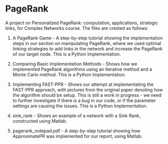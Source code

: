 # PageRank
A project on Personalized PageRank: computation, applications, strategic links, for Complex Networks course. The files are crested as follows:

1. A PageRank Game - A step-by-step tutorial showing the implementation steps in our section on manipulating PageRank, where we used optimal linking strategies to add links in the network and increase the PageRank of our target node. This is a Python Implementation.

2. Comparing Basic Implementation Methods - Shows how we implemented PageRank algorithms using an Iterative method and a Monte Carlo method. This is a Python Implementation.

3. Implementing FAST-PPR - Shows our attempt at implementating the FAST-PPR approach, with pictures from the original paper denoting how the algorithm should be setup. This is still a work in progress - we need to further investigate if there is a bug in our code, or if the parameter settings are causing the issues. This is a Python Implementation.

4. sink_rank - Shows an example of a network with a Sink Rank, constructed using Matlab.

5. pagerank_notepad.pdf - A step-by-step tutorial showing how ApproximatePR was implemented for our report, using Matlab.

